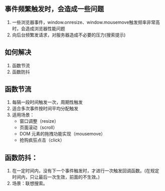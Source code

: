 
## 事件频繁触发时，会造成一些问题
1. 一些浏览器事件，window.onresize、window.mousemove触发频率非常高时，会造成浏览器性能问题
2. 向后台频繁发请求，对服务器造成不必要的压力(搜索提示)

## 如何解决
1. 函数节流
2. 函数防抖

## 函数节流
1. 每隔一段时间触发一次，周期性触发
2. 适合多次事件按时间平均分配触发
3. 适用场景：
   - 窗口调整（resize）
   - 页面滚动（scroll）
   - DOM 元素的拖拽功能实现（mousemove）
   - 抢购疯狂点击（click）

## 函数防抖：
1. 在一定时间内，没有下一个事件触发时，才进行一次触发回调函数。(在规定时间内，只让最后一次生效，前面的不生效。)
2. 场景：联想搜索。